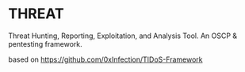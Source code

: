 # THREAT
Threat Hunting, Reporting, Exploitation, and Analysis Tool. An OSCP &amp; pentesting framework.

based on https://github.com/0xInfection/TIDoS-Framework
